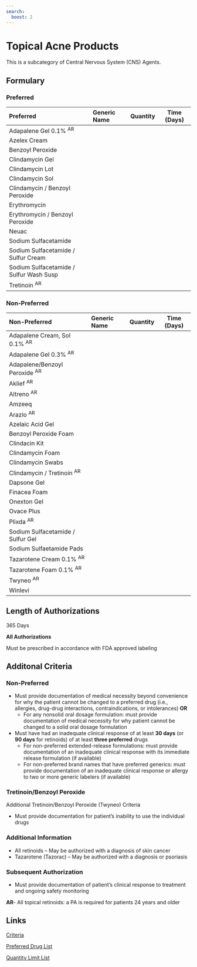 ```yaml
---
search:
  boost: 2 
---
```


# Topical Acne Products

This is a subcategory of Central Nervous System (CNS) Agents.

## Formulary

### Preferred

| Preferred                             | Generic Name | Quantity | Time (Days) |
| :------------------------------------ | :----------- | :------: | :---------: |
| Adapalene Gel 0.1% <sup>AR</sup>                 |              |          |             |
| Azelex Cream                          |              |          |             |
| Benzoyl Peroxide                      |              |          |             |
| Clindamycin Gel                       |              |          |             |
| Clindamycin Lot                       |              |          |             |
| Clindamycin Sol                       |              |          |             |
| Clindamycin / Benzoyl Peroxide          |              |          |             |
| Erythromycin                          |              |          |             |
| Erythromycin / Benzoyl Peroxide         |              |          |             |
| Neuac                                 |              |          |             |
| Sodium Sulfacetamide                  |              |          |             |
| Sodium Sulfacetamide / Sulfur Cream     |              |          |             |
| Sodium Sulfacetamide / Sulfur Wash Susp |              |          |             |
| Tretinoin <sup>AR</sup>                          |              |          |             |

### Non-Preferred

| Non-Preferred                   | Generic Name | Quantity | Time (Days) |
| :------------------------------ | :----------- | :------: | :---------: |
| Adapalene Cream, Sol 0.1% <sup>AR</sup>    |              |          |             |
| Adapalene Gel 0.3% <sup>AR</sup>          |              |          |             |
| Adapalene/Benzoyl Peroxide <sup>AR</sup>   |              |          |             |
| Aklief <sup>AR</sup>                       |              |          |             |
| Altreno <sup>AR</sup>                      |              |          |             |
| Amzeeq                          |              |          |             |
| Arazlo <sup>AR</sup>                       |              |          |             |
| Azelaic Acid Gel                |              |          |             |
| Benzoyl Peroxide Foam           |              |          |             |
| Clindacin Kit                   |              |          |             |
| Clindamycin Foam                |              |          |             |
| Clindamycin Swabs               |              |          |             |
| Clindamycin / Tretinoin <sup>AR</sup>       |              |          |             |
| Dapsone Gel                     |              |          |             |
| Finacea Foam                    |              |          |             |
| Onexton Gel                     |              |          |             |
| Ovace Plus                      |              |          |             |
| Plixda <sup>AR</sup>                       |              |          |             |
| Sodium Sulfacetamide / Sulfur Gel |              |          |             |
| Sodium Sulfaetamide Pads        |              |          |             |
| Tazarotene Cream 0.1% <sup>AR</sup>        |              |          |             |
| Tazarotene Foam 0.1% <sup>AR</sup>         |              |          |             |
| Twyneo <sup>AR</sup>                       |              |          |             |
| Winlevi                         |              |          |             |

## Length of Authorizations

365 Days

**All Authorizations**

Must be prescribed in accordance with FDA approved labeling

## Additonal Criteria

### Non-Preferred

-   Must provide documentation of medical necessity beyond convenience for why the patient cannot be changed to a preferred drug (i.e., allergies, drug-drug interactions, contraindications, or intolerances) **OR**
    -   For any nonsolid oral dosage formulation: must provide documentation of medical necessity for why patient cannot be changed to a solid oral dosage formulation
-   Must have had an inadequate clinical response of at least **30 days** (or **90 days** for retinoids) of at least **three preferred** drugs
    -   For non-preferred extended-release formulations: must provide documentation of an inadequate clinical response with its immediate release formulation (if available)
    -   For non-preferred brand names that have preferred generics: must provide documentation of an inadequate clinical response or allergy to two or more generic labelers (if available)

### Tretinoin/Benzoyl Peroxide

Additional Tretinoin/Benzoyl Peroxide (Twyneo) Criteria

-   Must provide documentation for patient’s inability to use the individual drugs

### Additional Information

-   All retinoids – May be authorized with a diagnosis of skin cancer
-   Tazarotene (Tazorac) – May be authorized with a diagnosis or psoriasis

### Subsequent Authorization

-   Must provide documentation of patient’s clinical response to treatment and ongoing safety monitoring

**AR**- All topical retinoids: a PA is required for patients 24 years and older

## Links

[Criteria](https://pharmacy.medicaid.ohio.gov/sites/default/files/20230101_UPDL%20_Criteria_APPROVED.pdf#page=50)

[Preferred Drug List](https://pharmacy.medicaid.ohio.gov/sites/default/files/20230101_UPDL_APPROVED_12.13.22.pdf#page=19)

[Quantity Limit List](https://pharmacy.medicaid.ohio.gov/sites/default/files/20230101_Ohio_Medicaid_Quantity_Document_APPROVED.pdf)
